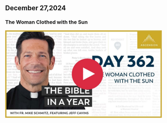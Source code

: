 ## December 27,2024

### The Woman Clothed with the Sun

[![The Woman Clothed with the Sun](https://raw.githubusercontent.com/linusjf/BIAY/main/December/jpgs/Day362.jpg)](https://youtu.be/2l0Q9gjHrqk "The Woman Clothed with the Sun")
